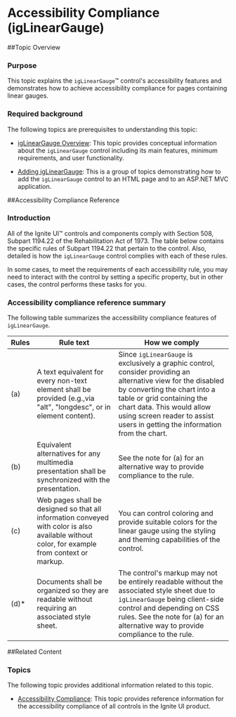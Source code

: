﻿<!--
|metadata|
{
    "fileName": "iglineargauge-accessibility-compliance",
    "controlName": "igLinearGauge",
    "tags": ["Section 508"]
}
|metadata|
-->

# Accessibility Compliance (igLinearGauge)



##Topic Overview


### Purpose

This topic explains the `igLinearGauge`™ control's accessibility features and demonstrates how to achieve accessibility compliance for pages containing linear gauges.

### Required background

The following topics are prerequisites to understanding this topic:


-	[igLinearGauge Overview](igLinearGauge-Overview.html): This topic provides conceptual information about the `igLinearGauge` control including its main features, minimum requirements, and user functionality.

-	[Adding igLinearGauge](igLinearGauge-Adding.html): This is a group of topics demonstrating how to add the `igLinearGauge` control to an HTML page and to an ASP.NET MVC application.


##Accessibility Compliance Reference


### Introduction

All of the Ignite UI™ controls and components comply with Section 508, Subpart 1194.22 of the Rehabilitation Act of 1973. The table below contains the specific rules of Subpart 1194.22 that pertain to the control. Also, detailed is how the `igLinearGauge` control complies with each of these rules.

In some cases, to meet the requirements of each accessibility rule, you may need to interact with the control by setting a specific property, but in other cases, the control performs these tasks for you.

### Accessibility compliance reference summary

The following table summarizes the accessibility compliance features of `igLinearGauge`.

Rules|Rule text|How we comply
---|---|---
(a)|A text equivalent for every non-text element shall be provided (e.g.,via "alt", "longdesc", or in element content).|Since `igLinearGauge` is exclusively a graphic control, consider providing an alternative view for the disabled by converting the chart into a table or grid containing the chart data. This would allow using screen reader to assist users in getting the information from the chart.
(b)|Equivalent alternatives for any multimedia presentation shall be synchronized with the presentation.|See the note for (a) for an alternative way to provide compliance to the rule.
(c)|Web pages shall be designed so that all information conveyed with color is also available without color, for example from context or markup.|You can control coloring and provide suitable colors for the linear gauge using the styling and theming capabilities of the control.
(d)\*|Documents shall be organized so they are readable without requiring an associated style sheet.|The control's markup may not be entirely readable without the associated style sheet due to `igLinearGauge` being client-side control and depending on CSS rules. See the note for (a) for an alternative way to provide compliance to the rule.


##Related Content

### Topics

The following topic provides additional information related to this topic.

-	[Accessibility Compliance](Accessibility-Compliance.html): This topic provides reference information for the accessibility compliance of all controls in the Ignite UI product.





 

 


